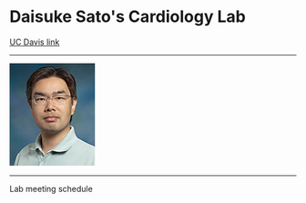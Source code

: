 # Daisuke Sato's Cardiology Lab 

[UC Davis link](http://www.ucdmc.ucdavis.edu/publish/providerbio/search/21774)

* * *

![](sato.jpg)

* * *
Lab meeting schedule



















